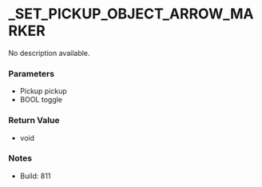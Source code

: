 # _SET_PICKUP_OBJECT_ARROW_MARKER

No description available.

### Parameters
* Pickup pickup
* BOOL toggle

### Return Value
* void

### Notes
* Build: 811

